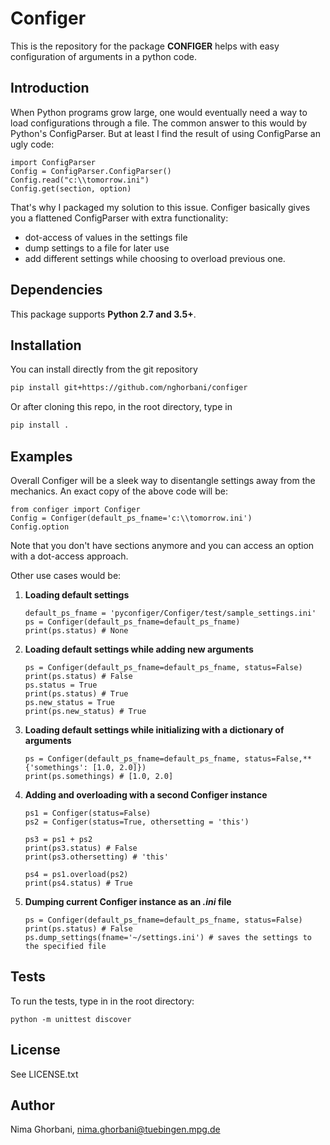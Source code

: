 Configer
========

This is the repository for the package **CONFIGER** helps with easy configuration of arguments in a python code.

Introduction
------------

When Python programs grow large, one would eventually need a way to load configurations through a file. The common answer to this would by Python's ConfigParser. But at least I find the result of using ConfigParse an ugly code:
```
import ConfigParser
Config = ConfigParser.ConfigParser()
Config.read("c:\\tomorrow.ini")
Config.get(section, option)
```

That's why I packaged my solution to this issue. Configer basically gives you a flattened ConfigParser with extra functionality:
- dot-access of values in the settings file
- dump settings to a file for later use
- add different settings while choosing to overload previous one.

Dependencies
------------

This package supports **Python 2.7 and 3.5+**.

Installation
------------
You can install directly from the git repository
```bash
pip install git+https://github.com/nghorbani/configer
```
Or after cloning this repo, in the root directory, type in
```bash
pip install .
```

Examples
--------

Overall Configer will be a sleek way to disentangle settings away from the mechanics. An exact copy of the above code will be:
```
from configer import Configer
Config = Configer(default_ps_fname='c:\\tomorrow.ini')
Config.option
```

Note that you don't have sections anymore and you can access an option with a dot-access approach.

Other use cases would be:

1. **Loading default settings**
    ```
    default_ps_fname = 'pyconfiger/Configer/test/sample_settings.ini'
    ps = Configer(default_ps_fname=default_ps_fname)
    print(ps.status) # None
    ```

2. **Loading default settings while adding new arguments**
    ```
    ps = Configer(default_ps_fname=default_ps_fname, status=False)
    print(ps.status) # False
    ps.status = True
    print(ps.status) # True
    ps.new_status = True
    print(ps.new_status) # True
    ```

3. **Loading default settings while initializing with a dictionary of arguments**
    ```
    ps = Configer(default_ps_fname=default_ps_fname, status=False,**{'somethings': [1.0, 2.0]})
    print(ps.somethings) # [1.0, 2.0]
    ```

4. **Adding and overloading with a second Configer instance**
    ```
    ps1 = Configer(status=False)
    ps2 = Configer(status=True, othersetting = 'this')

    ps3 = ps1 + ps2
    print(ps3.status) # False
    print(ps3.othersetting) # 'this'

    ps4 = ps1.overload(ps2)
    print(ps4.status) # True
    ```

5. **Dumping current Configer instance as an *.ini* file**
    ```
    ps = Configer(default_ps_fname=default_ps_fname, status=False)
    print(ps.status) # False
    ps.dump_settings(fname='~/settings.ini') # saves the settings to the specified file
    ```

Tests
-----

To run the tests, type in in the root directory:
```
python -m unittest discover
```

License
-------

See LICENSE.txt

Author
------

Nima Ghorbani, nima.ghorbani@tuebingen.mpg.de
